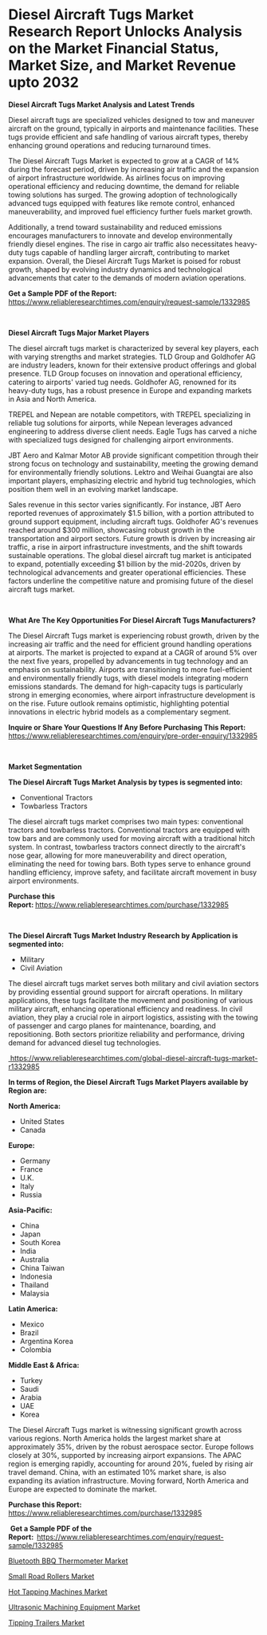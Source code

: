 <p><h1>Diesel Aircraft Tugs Market Research Report Unlocks Analysis on the Market Financial Status, Market Size, and Market Revenue upto 2032</h1></p><p><strong>Diesel Aircraft Tugs Market Analysis and Latest Trends</strong></p>
<p><p>Diesel aircraft tugs are specialized vehicles designed to tow and maneuver aircraft on the ground, typically in airports and maintenance facilities. These tugs provide efficient and safe handling of various aircraft types, thereby enhancing ground operations and reducing turnaround times. </p><p>The Diesel Aircraft Tugs Market is expected to grow at a CAGR of 14% during the forecast period, driven by increasing air traffic and the expansion of airport infrastructure worldwide. As airlines focus on improving operational efficiency and reducing downtime, the demand for reliable towing solutions has surged. The growing adoption of technologically advanced tugs equipped with features like remote control, enhanced maneuverability, and improved fuel efficiency further fuels market growth. </p><p>Additionally, a trend toward sustainability and reduced emissions encourages manufacturers to innovate and develop environmentally friendly diesel engines. The rise in cargo air traffic also necessitates heavy-duty tugs capable of handling larger aircraft, contributing to market expansion. Overall, the Diesel Aircraft Tugs Market is poised for robust growth, shaped by evolving industry dynamics and technological advancements that cater to the demands of modern aviation operations.</p></p>
<p><strong>Get a Sample PDF of the Report:&nbsp;</strong> <a href="https://www.reliableresearchtimes.com/enquiry/request-sample/1332985?utm_campaign=2771&utm_medium=2&utm_source=Github&utm_content=ia&utm_term=24032025&utm_id=diesel-aircraft-tugs">https://www.reliableresearchtimes.com/enquiry/request-sample/1332985</a></p>
<p>&nbsp;</p>
<p><strong>Diesel Aircraft Tugs Major Market Players</strong></p>
<p><p>The diesel aircraft tugs market is characterized by several key players, each with varying strengths and market strategies. TLD Group and Goldhofer AG are industry leaders, known for their extensive product offerings and global presence. TLD Group focuses on innovation and operational efficiency, catering to airports' varied tug needs. Goldhofer AG, renowned for its heavy-duty tugs, has a robust presence in Europe and expanding markets in Asia and North America.</p><p>TREPEL and Nepean are notable competitors, with TREPEL specializing in reliable tug solutions for airports, while Nepean leverages advanced engineering to address diverse client needs. Eagle Tugs has carved a niche with specialized tugs designed for challenging airport environments.</p><p>JBT Aero and Kalmar Motor AB provide significant competition through their strong focus on technology and sustainability, meeting the growing demand for environmentally friendly solutions. Lektro and Weihai Guangtai are also important players, emphasizing electric and hybrid tug technologies, which position them well in an evolving market landscape.</p><p>Sales revenue in this sector varies significantly. For instance, JBT Aero reported revenues of approximately $1.5 billion, with a portion attributed to ground support equipment, including aircraft tugs. Goldhofer AG's revenues reached around $300 million, showcasing robust growth in the transportation and airport sectors. Future growth is driven by increasing air traffic, a rise in airport infrastructure investments, and the shift towards sustainable operations. The global diesel aircraft tug market is anticipated to expand, potentially exceeding $1 billion by the mid-2020s, driven by technological advancements and greater operational efficiencies. These factors underline the competitive nature and promising future of the diesel aircraft tugs market.</p></p>
<p>&nbsp;</p>
<p><strong>What Are The Key Opportunities For Diesel Aircraft Tugs Manufacturers?</strong></p>
<p><p>The Diesel Aircraft Tugs market is experiencing robust growth, driven by the increasing air traffic and the need for efficient ground handling operations at airports. The market is projected to expand at a CAGR of around 5% over the next five years, propelled by advancements in tug technology and an emphasis on sustainability. Airports are transitioning to more fuel-efficient and environmentally friendly tugs, with diesel models integrating modern emissions standards. The demand for high-capacity tugs is particularly strong in emerging economies, where airport infrastructure development is on the rise. Future outlook remains optimistic, highlighting potential innovations in electric hybrid models as a complementary segment.</p></p>
<p><strong>Inquire or Share Your Questions If Any Before Purchasing This Report:</strong> <a href="https://www.reliableresearchtimes.com/enquiry/pre-order-enquiry/1332985?utm_campaign=2771&utm_medium=2&utm_source=Github&utm_content=ia&utm_term=24032025&utm_id=diesel-aircraft-tugs">https://www.reliableresearchtimes.com/enquiry/pre-order-enquiry/1332985</a></p>
<p>&nbsp;</p>
<p><strong>Market Segmentation</strong></p>
<p><strong>The Diesel Aircraft Tugs Market Analysis by types is segmented into:</strong></p>
<p><ul><li>Conventional Tractors</li><li>Towbarless Tractors</li></ul></p>
<p><p>The diesel aircraft tugs market comprises two main types: conventional tractors and towbarless tractors. Conventional tractors are equipped with tow bars and are commonly used for moving aircraft with a traditional hitch system. In contrast, towbarless tractors connect directly to the aircraft's nose gear, allowing for more maneuverability and direct operation, eliminating the need for towing bars. Both types serve to enhance ground handling efficiency, improve safety, and facilitate aircraft movement in busy airport environments.</p></p>
<p><strong>Purchase this Report:&nbsp;</strong><a href="https://www.reliableresearchtimes.com/purchase/1332985?utm_campaign=2771&utm_medium=2&utm_source=Github&utm_content=ia&utm_term=24032025&utm_id=diesel-aircraft-tugs">https://www.reliableresearchtimes.com/purchase/1332985</a></p>
<p>&nbsp;</p>
<p><strong>The Diesel Aircraft Tugs Market Industry Research by Application is segmented into:</strong></p>
<p><ul><li>Military</li><li>Civil Aviation</li></ul></p>
<p><p>The diesel aircraft tugs market serves both military and civil aviation sectors by providing essential ground support for aircraft operations. In military applications, these tugs facilitate the movement and positioning of various military aircraft, enhancing operational efficiency and readiness. In civil aviation, they play a crucial role in airport logistics, assisting with the towing of passenger and cargo planes for maintenance, boarding, and repositioning. Both sectors prioritize reliability and performance, driving demand for advanced diesel tug technologies.</p></p>
<p><a href="https://www.reliableresearchtimes.com/global-diesel-aircraft-tugs-market-r1332985?utm_campaign=2771&utm_medium=2&utm_source=Github&utm_content=ia&utm_term=24032025&utm_id=diesel-aircraft-tugs">&nbsp;https://www.reliableresearchtimes.com/global-diesel-aircraft-tugs-market-r1332985</a></p>
<p><strong>In terms of Region, the Diesel Aircraft Tugs Market Players available by Region are:</strong></p>
<p>
    <p> <strong> North America: </strong>
        <ul>
            <li>United States</li>
            <li>Canada</li>
        </ul>
        </p> 
    <p> <strong> Europe: </strong>
        <ul>
            <li>Germany</li>
            <li>France</li>
            <li>U.K.</li>
            <li>Italy</li>
            <li>Russia</li>
        </ul>
        </p> 
    <p> <strong> Asia-Pacific: </strong>
        <ul>
            <li>China</li>
            <li>Japan</li>
            <li>South Korea</li>
            <li>India</li>
            <li>Australia</li>
            <li>China Taiwan</li>
            <li>Indonesia</li>
            <li>Thailand</li>
            <li>Malaysia</li>
        </ul>
        </p> 
    <p> <strong> Latin America: </strong>
        <ul>
            <li>Mexico</li>
            <li>Brazil</li>
            <li>Argentina Korea</li>
            <li>Colombia</li>
        </ul>
        </p> 
    <p> <strong> Middle East & Africa: </strong>
        <ul>
            <li>Turkey</li>
            <li>Saudi</li>
            <li>Arabia</li>
            <li>UAE</li>
            <li>Korea</li>
        </ul>
    </p>
    </p>
<p><p>The Diesel Aircraft Tugs market is witnessing significant growth across various regions. North America holds the largest market share at approximately 35%, driven by the robust aerospace sector. Europe follows closely at 30%, supported by increasing airport expansions. The APAC region is emerging rapidly, accounting for around 20%, fueled by rising air travel demand. China, with an estimated 10% market share, is also expanding its aviation infrastructure. Moving forward, North America and Europe are expected to dominate the market.</p></p>
<p><strong>Purchase this Report: </strong><a href="https://www.reliableresearchtimes.com/purchase/1332985?utm_campaign=2771&utm_medium=2&utm_source=Github&utm_content=ia&utm_term=24032025&utm_id=diesel-aircraft-tugs">https://www.reliableresearchtimes.com/purchase/1332985</a></p>
<p>&nbsp;<strong>Get a Sample PDF of the Report:&nbsp;&nbsp;</strong><a href="https://www.reliableresearchtimes.com/enquiry/request-sample/1332985?utm_campaign=2771&utm_medium=2&utm_source=Github&utm_content=ia&utm_term=24032025&utm_id=diesel-aircraft-tugs">https://www.reliableresearchtimes.com/enquiry/request-sample/1332985</a></p>
<p><strong></strong></p>
<p><p><a href="https://www.linkedin.com/pulse/intense-competition-growth-expected-bluetooth-bbq-thermometer-pnrie?utm_campaign=2771&utm_medium=2&utm_source=Github&utm_content=ia&utm_term=24032025&utm_id=diesel-aircraft-tugs">Bluetooth BBQ Thermometer Market</a></p><p><a href="https://www.linkedin.com/pulse/understanding-105-cagrforecast-small-road-rollers-industry-6bpdf?utm_campaign=2771&utm_medium=2&utm_source=Github&utm_content=ia&utm_term=24032025&utm_id=diesel-aircraft-tugs">Small Road Rollers Market</a></p><p><a href="https://www.linkedin.com/pulse/global-hot-tapping-machines-market-comprehensive-analysis-t9wye?utm_campaign=2771&utm_medium=2&utm_source=Github&utm_content=ia&utm_term=24032025&utm_id=diesel-aircraft-tugs">Hot Tapping Machines Market</a></p><p><a href="https://www.linkedin.com/pulse/ultrasonic-machining-equipment-market-forecast-global-trends-pxcee?utm_campaign=2771&utm_medium=2&utm_source=Github&utm_content=ia&utm_term=24032025&utm_id=diesel-aircraft-tugs">Ultrasonic Machining Equipment Market</a></p><p><a href="https://www.linkedin.com/pulse/analyzing-tipping-trailers-market-2025-2032-comprehensive-hy9le?utm_campaign=2771&utm_medium=2&utm_source=Github&utm_content=ia&utm_term=24032025&utm_id=diesel-aircraft-tugs">Tipping Trailers Market</a></p></p>